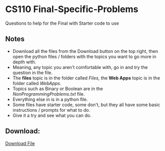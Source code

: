 # CS110 Final-Specific-Problems
Questions to help for the Final with Starter code to use

## Notes

  - Download all the files from the Download button on the top right, then open the python files / folders with the topics you want to go more in depth with. 
  - Meaning, any topic you aren't comfortable with, go in and try the question in the file. 
  - The **files** topic is in the folder called *Files*, the **Web Apps** topic is in the folder called *WebApps*.
  - Topics such as Binary or Boolean are in the *NonProgrammingProblems.txt* file. 
  - Everything else in is in a python file. 
  - Some files have starter code, some don't, but they all have some basic instructions / prompts for what to do. 
  - Give it a try and see what you can do.


## Download:
[Download File](https://github.com/EdwardR1/CS110-Final-Specific-Problems/archive/master.zip)
